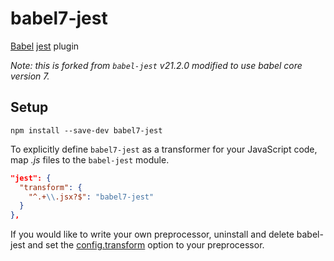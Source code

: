 # babel7-jest

[Babel](https://github.com/babel/babel) [jest](https://github.com/facebook/jest) plugin

*Note: this is forked from `babel-jest` v21.2.0 modified to use babel core version 7.*

## Setup

```
npm install --save-dev babel7-jest
```

To explicitly define `babel7-jest` as a transformer for your JavaScript code, map _.js_ files to the `babel-jest` module.

```json
"jest": {
  "transform": {
    "^.+\\.jsx?$": "babel7-jest"
  }
},
```

If you would like to write your own preprocessor, uninstall and delete babel-jest and set the [config.transform](http://facebook.github.io/jest/docs/configuration.html#transform-object-string-string) option to your preprocessor.

